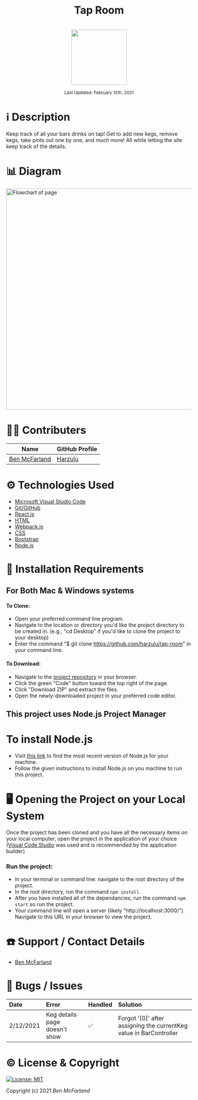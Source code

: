 # <div align="center">Tap Room</div>

<p align="center">
    <br>
    <a href="https://github.com/Harzulu">
        <img src="https://avatars3.githubusercontent.com/u/55816973?s=460&u=46b7375105009121ce5ce53643553fef0ba2be14&v=4" width="150px" height="auto">
    </a>
</p>

<p align="center">
  <small>Last Updated: February 12th, 2021</small>
</p>

# ℹ️ Description

Keep track of all your bars drinks on tap! Get to add new kegs, remove kegs, take pints out one by one, and much more! All while letting the site keep track of the details.

# 📊 Diagram

<img src="https://i.ibb.co/ZxCDzpW/Screen-Shot-2021-02-12-at-1-24-50-PM.png" alt="Flowchart of page" width="600px" height="auto">

# 🧑‍💻 Contributers

| Name | GitHub Profile |
|------|----------------|
| [Ben McFarland](https://www.linkedin.com/in/benjamin-mcf/) | [Harzulu](https://github.com/harzulu)|

# ⚙️ Technologies Used

* <a href="https://code.visualstudio.com/">Microsoft Visual Studio Code</a>
* <a href="https://github.com/">Git/GitHub</a>
* <a href="https://reactjs.org/">React.js</a>
* <a href="w3schools.com/html/html_intro.asp">HTML</a>
* <a href="https://webpack.js.org/">Webpack.js</a>
* <a href="https://developer.mozilla.org/en-US/docs/Learn/CSS">CSS</a>
* <a href="https://getbootstrap.com/">Bootstrap</a>
* <a href="https://nodejs.org/en/">Node.js</a>

# 💾 Installation Requirements

## For Both Mac & Windows systems

#### To Clone:
- Open your preferred command line program.
- Navigate to the location or directory you'd like the project directory to be created in. (e.g., "cd Desktop" if you'd like to clone the project to your desktop)
- Enter the command "$ git clone https://github.com/harzulu/tap-room" in your command line.

#### To Download:
- Navigate to the [project repository](https://github.com/harzulu/tap-room) in your browser.
- Click the green "Code" button toward the top right of the page.
- Click "Download ZIP" and extract the files.
- Open the newly-downloaded project in your preferred code editor.

## **This project uses Node.js Project Manager**

# To install Node.js

- Visit <a href="https://nodejs.org/en/download/">this link</a> to find the most recent version of Node.js for your machine.
- Follow the given instructions to install Node.js on you machine to run this project.

# 🖥️ Opening the Project on your Local System

Once the project has been cloned and you have all the necessary items on your local computer, open the project in the application of your choice (<a href="https://code.visualstudio.com/">Visual Code Studio</a> was used and is recommended by the application builder)

### Run the project:

- In your terminal or command line: navigate to the root directory of the project.
- In the root directory, run the command `npm install`.
- After you have installed all of the dependancies, run the command `npm start` so run the project.
- Your command line will open a server (likely "http://localhost:3000/"). Navigate to this URL in your browser to view the project.

# ☎️ Support / Contact Details

* [Ben McFarland](mailto:benrmcfarland@gmail.com)

# 🐛 Bugs / Issues

| Date | Error | Handled | Solution |
| :------------- | :------------- | :------------- | :------------- |
| 2/12/2021 | Keg details page doesn't show | ✅ | Forgot '[0]' after assigning the currentKeg value in BarController |

# ©️ License & Copyright

[![License: MIT](https://img.shields.io/badge/License-MIT-yellow.svg)](https://opensource.org/licenses/MIT)

Copyright (c) 2021 *_Ben McFarland_*
